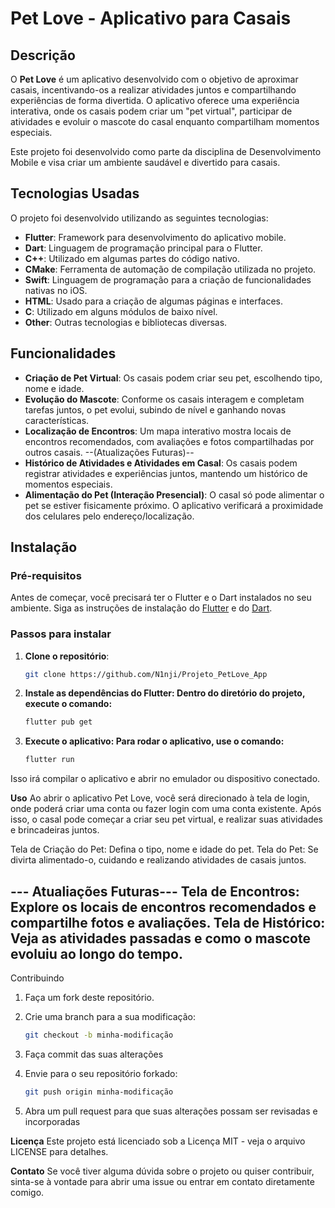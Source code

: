 # Pet Love - Aplicativo para Casais

## Descrição
O **Pet Love** é um aplicativo desenvolvido com o objetivo de aproximar casais, incentivando-os a realizar atividades juntos e compartilhando experiências de forma divertida. O aplicativo oferece uma experiência interativa, onde os casais podem criar um "pet virtual", participar de atividades e evoluir o mascote do casal enquanto compartilham momentos especiais.

Este projeto foi desenvolvido como parte da disciplina de Desenvolvimento Mobile e visa criar um ambiente saudável e divertido para casais.

## Tecnologias Usadas
O projeto foi desenvolvido utilizando as seguintes tecnologias:

- **Flutter**: Framework para desenvolvimento do aplicativo mobile.
- **Dart**: Linguagem de programação principal para o Flutter.
- **C++**: Utilizado em algumas partes do código nativo.
- **CMake**: Ferramenta de automação de compilação utilizada no projeto.
- **Swift**: Linguagem de programação para a criação de funcionalidades nativas no iOS.
- **HTML**: Usado para a criação de algumas páginas e interfaces.
- **C**: Utilizado em alguns módulos de baixo nível.
- **Other**: Outras tecnologias e bibliotecas diversas.

## Funcionalidades
- **Criação de Pet Virtual**: Os casais podem criar seu pet, escolhendo tipo, nome e idade.
- **Evolução do Mascote**: Conforme os casais interagem e completam tarefas juntos, o pet evolui, subindo de nível e ganhando novas características.
- **Localização de Encontros**: Um mapa interativo mostra locais de encontros recomendados, com avaliações e fotos compartilhadas por outros casais. --(Atualizações Futuras)--
- **Histórico de Atividades e Atividades em Casal**: Os casais podem registrar atividades e experiências juntos, mantendo um histórico de momentos especiais.
- **Alimentação do Pet (Interação Presencial)**: O casal só pode alimentar o pet se estiver fisicamente próximo. O aplicativo verificará a proximidade dos celulares pelo endereço/localização. 
 
 

## Instalação

### Pré-requisitos
Antes de começar, você precisará ter o Flutter e o Dart instalados no seu ambiente. Siga as instruções de instalação do [Flutter](https://flutter.dev/docs/get-started/install) e do [Dart](https://dart.dev/get-dart).

### Passos para instalar

1. **Clone o repositório**:
   ```bash
   git clone https://github.com/N1nji/Projeto_PetLove_App

2. **Instale as dependências do Flutter: Dentro do diretório do projeto, execute o comando:**
   ```bash
   flutter pub get

3. **Execute o aplicativo: Para rodar o aplicativo, use o comando:**
   ```bash
   flutter run
  Isso irá compilar o aplicativo e abrir no emulador ou dispositivo conectado.

**Uso**
Ao abrir o aplicativo Pet Love, você será direcionado à tela de login, onde poderá criar uma conta ou fazer login com uma conta existente. Após isso, o casal pode começar a criar seu pet virtual, e realizar suas atividades e brincadeiras juntos.

Tela de Criação do Pet: Defina o tipo, nome e idade do pet.
Tela do Pet: Se divirta alimentado-o, cuidando e realizando atividades de casais juntos.

--- Atualiações Futuras---
Tela de Encontros: Explore os locais de encontros recomendados e compartilhe fotos e avaliações.
Tela de Histórico: Veja as atividades passadas e como o mascote evoluiu ao longo do tempo.
-------------------------------------------------------------------------------------------------

Contribuindo
1. Faça um fork deste repositório.
   
2. Crie uma branch para a sua modificação:
   ```bash
   git checkout -b minha-modificação

3. Faça commit das suas alterações

4. Envie para o seu repositório forkado:
   ```bash
   git push origin minha-modificação

5. Abra um pull request para que suas alterações possam ser revisadas e incorporadas

**Licença**
Este projeto está licenciado sob a Licença MIT - veja o arquivo LICENSE para detalhes.


**Contato**
Se você tiver alguma dúvida sobre o projeto ou quiser contribuir, sinta-se à vontade para abrir uma issue ou entrar em contato diretamente comigo.



   






